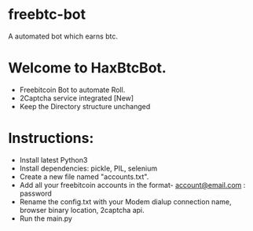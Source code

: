 # freebtc-bot
A automated bot which earns btc.


# Welcome to HaxBtcBot.

- Freebitcoin Bot to automate Roll.
- 2Captcha service integrated [New]
- Keep the Directory structure unchanged

 # Instructions:
 * Install latest Python3
 * Install dependencies: pickle, PIL, selenium
 * Create a new file named "accounts.txt".
 * Add all your freebitcoin accounts in the format- 
 account@email.com : password
 * Rename the config.txt with your Modem dialup connection name, browser binary location, 2captcha api.
 * Run the main.py
